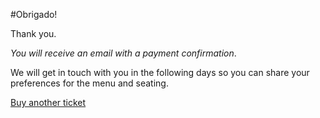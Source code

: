 #Obrigado!

Thank you. 

*You will receive an email with a payment confirmation*. <br>

We will get in touch with you in the following days so you can 
share your preferences for the menu and seating. 


[Buy another ticket](secretflavours.github.io) 



